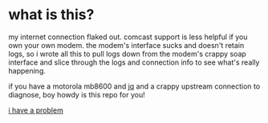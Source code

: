 # what is this?

my internet connection flaked out.  comcast support is less helpful if you own your own modem.  the modem's interface sucks and doesn't retain logs, so i wrote all this to pull logs down from the modem's crappy soap interface and slice through the logs and connection info to see what's really happening.

if you have a motorola mb8600 and [jq](https://stedolan.github.io/jq/) and a crappy upstream connection to diagnose, boy howdy is this repo for you!

[i have a problem](https://twitter.com/uoodsq/status/1172004368553598977)